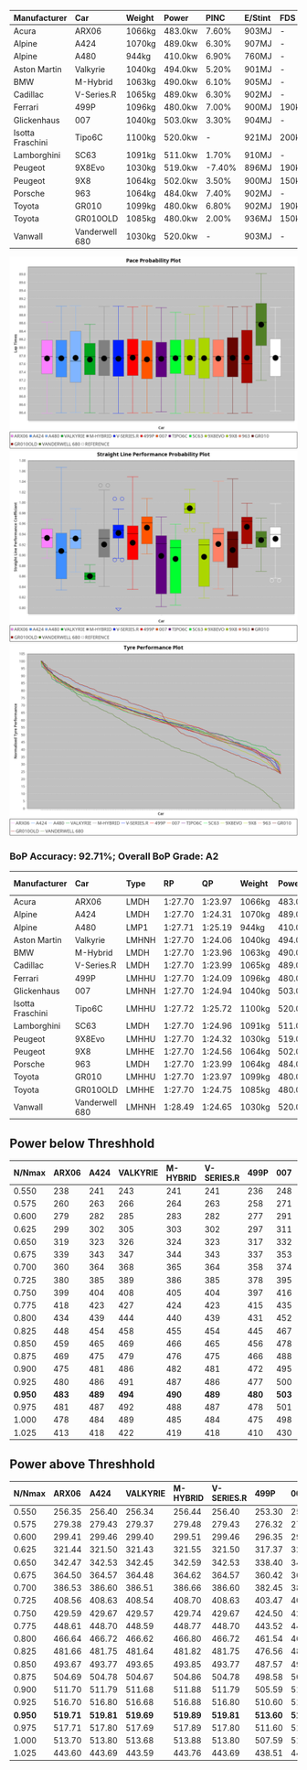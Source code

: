 | Manufacturer     | Car            | Weight | Power   | PINC    | E/Stint | FDS     |
|:-|:-|:-|:-|:-|:-|:-|
| Acura            | ARX06          | 1066kg | 483.0kw | 7.60%   | 903MJ   |    -    |
| Alpine           | A424           | 1070kg | 489.0kw | 6.30%   | 907MJ   |    -    |
| Alpine           | A480           | 944kg  | 410.0kw | 6.90%   | 760MJ   |    -    |
| Aston Martin     | Valkyrie       | 1040kg | 494.0kw | 5.20%   | 901MJ   |    -    |
| BMW              | M-Hybrid       | 1063kg | 490.0kw | 6.10%   | 905MJ   |    -    |
| Cadillac         | V-Series.R     | 1065kg | 489.0kw | 6.30%   | 902MJ   |    -    |
| Ferrari          | 499P           | 1096kg | 480.0kw | 7.00%   | 900MJ   | 190kph  |
| Glickenhaus      | 007            | 1040kg | 503.0kw | 3.30%   | 904MJ   |    -    |
| Isotta Fraschini | Tipo6C         | 1100kg | 520.0kw |    -    | 921MJ   | 200kph  |
| Lamborghini      | SC63           | 1091kg | 511.0kw | 1.70%   | 910MJ   |    -    |
| Peugeot          | 9X8Evo         | 1030kg | 519.0kw | -7.40%  | 896MJ   | 190kph  |
| Peugeot          | 9X8            | 1064kg | 502.0kw | 3.50%   | 900MJ   | 150kph  |
| Porsche          | 963            | 1064kg | 484.0kw | 7.40%   | 902MJ   |    -    |
| Toyota           | GR010          | 1099kg | 480.0kw | 6.80%   | 902MJ   | 190kph  |
| Toyota           | GR010OLD       | 1085kg | 480.0kw | 2.00%   | 936MJ   | 150kph  |
| Vanwall          | Vanderwell 680 | 1030kg | 520.0kw |    -    | 903MJ   |    -    |

![PACECHART](./IMG/AUTO.png)
![STRAIGHTLINEPERFORMANCECHART](./IMG/AUTO_sp.png)
![TYREPERFORMANCECHART](./IMG/AUTO_tw.png)

### BoP Accuracy: 92.71%; Overall BoP Grade: A2
| Manufacturer     | Car            | Type  | RP      | QP      | Weight | Power¹  | Threshhold | PINC    | Power²   | E/Stint | AVG Vmax  | FDS     | RDLC | L/Stint | BOP-Grade | Model Accuracy | Model Points | Match%  | SimDiff |
|:-|:-|:-|:-|:-|:-|:-|:-|:-|:-|:-|:-|:-|:-|:-|:-|:-|:-|:-|:-|
| Acura            | ARX06          | LMDH  | 1:27.70 | 1:23.97 | 1066kg | 483.0kw | 250.0kph   | 7.60%   | 519.70kw |  903MJ  | 271.10kph |    -    | 1.00 | 43      | -B1       | 100.00%        | 996          | 87.45%  | #       |
| Alpine           | A424           | LMDH  | 1:27.70 | 1:24.31 | 1070kg | 489.0kw | 250.0kph   | 6.30%   | 519.80kw |  907MJ  | 267.42kph |    -    | 1.00 | 43      | ~A1       | 98.94%         | 2047         | 99.85%  | #       |
| Alpine           | A480           | LMP1  | 1:27.71 | 1:25.19 |  944kg | 410.0kw | 250.0kph   | 6.90%   | 438.30kw |  760MJ  | 270.25kph |    -    | 0.98 | 40      | ~A1       | 92.36%         | 1643         | 100.00% | #       |
| Aston Martin     | Valkyrie       | LMHNH | 1:27.70 | 1:24.06 | 1040kg | 494.0kw | 250.0kph   | 5.20%   | 519.70kw |  901MJ  | 261.70kph |    -    | 1.05 | 43      | +C2       | 100.00%        | 247          | 71.67%  | #       |
| BMW              | M-Hybrid       | LMDH  | 1:27.70 | 1:23.96 | 1063kg | 490.0kw | 250.0kph   | 6.10%   | 519.90kw |  905MJ  | 270.44kph |    -    | 1.01 | 43      | ~A1       | 98.84%         | 3070         | 99.61%  | #       |
| Cadillac         | V-Series.R     | LMDH  | 1:27.70 | 1:23.99 | 1065kg | 489.0kw | 250.0kph   | 6.30%   | 519.80kw |  902MJ  | 271.70kph |    -    | 1.00 | 43      | ~A1       | 98.94%         | 5427         | 98.47%  | #       |
| Ferrari          | 499P           | LMHHU | 1:27.70 | 1:24.09 | 1096kg | 480.0kw | 250.0kph   | 7.00%   | 513.60kw |  900MJ  | 268.06kph | 190kph  | 1.01 | 43      | ~A1       | 100.00%        | 6554         | 98.94%  | #       |
| Glickenhaus      | 007            | LMHNH | 1:27.70 | 1:24.94 | 1040kg | 503.0kw | 250.0kph   | 3.30%   | 519.60kw |  904MJ  | 275.60kph |    -    | 0.96 | 43      | ~A1       | 93.90%         | 2170         | 100.00% | #       |
| Isotta Fraschini | Tipo6C         | LMHHU | 1:27.72 | 1:25.72 | 1100kg | 520.0kw | 250.0kph   |    -    | 520.00kw |  921MJ  | 265.39kph | 200kph  | 1.03 | 43      | +C1       | 97.73%         | 129          | 78.14%  | #       |
| Lamborghini      | SC63           | LMDH  | 1:27.70 | 1:24.96 | 1091kg | 511.0kw | 250.0kph   | 1.70%   | 519.70kw |  910MJ  | 264.72kph |    -    | 1.02 | 43      | -A2       | 100.00%        | 784          | 94.74%  | #       |
| Peugeot          | 9X8Evo         | LMHHU | 1:27.70 | 1:24.32 | 1030kg | 519.0kw | 250.0kph   | -7.40%  | 480.60kw |  896MJ  | 279.77kph | 190kph  | 1.02 | 43      | -A2       | 100.00%        | 1457         | 93.35%  | #       |
| Peugeot          | 9X8            | LMHHE | 1:27.70 | 1:24.56 | 1064kg | 502.0kw | 250.0kph   | 3.50%   | 519.60kw |  900MJ  | 266.32kph | 150kph  | 1.01 | 43      | ~A1       | 99.16%         | 4816         | 99.55%  | #       |
| Porsche          | 963            | LMDH  | 1:27.70 | 1:23.99 | 1064kg | 484.0kw | 250.0kph   | 7.40%   | 519.80kw |  902MJ  | 269.58kph |    -    | 1.01 | 43      | ~A1       | 99.91%         | 14205        | 99.47%  | #       |
| Toyota           | GR010          | LMHHU | 1:27.70 | 1:23.97 | 1099kg | 480.0kw | 250.0kph   | 6.80%   | 512.60kw |  902MJ  | 265.71kph | 190kph  | 1.01 | 43      | ~A1       | 99.73%         | 4795         | 98.91%  | #       |
| Toyota           | GR010OLD       | LMHHE | 1:27.70 | 1:24.75 | 1085kg | 480.0kw | 250.0kph   | 2.00%   | 489.60kw |  936MJ  | 270.92kph | 150kph  | 1.01 | 43      | ~A1       | 94.52%         | 690          | 96.79%  | #       |
| Vanwall          | Vanderwell 680 | LMHNH | 1:28.49 | 1:24.65 | 1030kg | 520.0kw | 0.0kph     |    -    | 520.00kw |  903MJ  | 272.98kph |    -    | 1.02 | 43      | +D1       | 95.37%         | 639          | 66.49%  | #       |

## Power below Threshhold
| N/Nmax    | ARX06   | A424    | VALKYRIE | M-HYBRID | V-SERIES.R | 499P    | 007     | TIPO6C  | SC63    | 9X8EVO  | 9X8     | 963     | GR010   | GR010OLD | VANDERWELL 680 | ​     | RPM      | A480       |
|:-|:-|:-|:-|:-|:-|:-|:-|:-|:-|:-|:-|:-|:-|:-|:-|:-|:-|:-|
|  0.550    |  238    |  241    |  243     |  241     |  241       |  236    |  248    |  256    |  252    |  256    |  247    |  238    |  236    |  236     |  256           |  ​    |   --     |  0.00      |
|  0.575    |  260    |  263    |  266     |  264     |  263       |  258    |  271    |  279    |  275    |  279    |  270    |  260    |  258    |  258     |  279           |  ​    |   --     |  0.00      |
|  0.600    |  279    |  282    |  285     |  283     |  282       |  277    |  291    |  300    |  295    |  299    |  290    |  279    |  277    |  277     |  300           |  ​    |   --     |  0.00      |
|  0.625    |  299    |  302    |  305     |  303     |  302       |  297    |  311    |  322    |  316    |  321    |  310    |  299    |  297    |  297     |  322           |  ​    |   --     |  0.00      |
|  0.650    |  319    |  323    |  326     |  324     |  323       |  317    |  332    |  343    |  337    |  342    |  331    |  320    |  317    |  317     |  343           |  ​    |   --     |  0.00      |
|  0.675    |  339    |  343    |  347     |  344     |  343       |  337    |  353    |  365    |  359    |  364    |  352    |  340    |  337    |  337     |  365           |  ​    |   --     |  0.00      |
|  0.700    |  360    |  364    |  368     |  365     |  364       |  358    |  374    |  387    |  380    |  386    |  374    |  361    |  358    |  358     |  387           |  ​    |   --     |  0.00      |
|  0.725    |  380    |  385    |  389     |  386     |  385       |  378    |  395    |  409    |  402    |  408    |  395    |  381    |  378    |  378     |  409           |  ​    |   --     |  0.00      |
|  0.750    |  399    |  404    |  408     |  405     |  404       |  397    |  416    |  430    |  422    |  429    |  415    |  400    |  397    |  397     |  430           |  ​    |   --     |  0.00      |
|  0.775    |  418    |  423    |  427     |  424     |  423       |  415    |  435    |  449    |  441    |  448    |  434    |  418    |  415    |  415     |  449           |  ​    |  5000    |  250.17    |
|  0.800    |  434    |  439    |  444     |  440     |  439       |  431    |  452    |  467    |  459    |  466    |  451    |  435    |  431    |  431     |  467           |  ​    |  5500    |  295.20    |
|  0.825    |  448    |  454    |  458     |  455     |  454       |  445    |  467    |  482    |  474    |  481    |  466    |  449    |  445    |  445     |  482           |  ​    |  6000    |  329.22    |
|  0.850    |  459    |  465    |  469     |  466     |  465       |  456    |  478    |  494    |  485    |  493    |  477    |  460    |  456    |  456     |  494           |  ​    |  6500    |  372.25    |
|  0.875    |  469    |  475    |  479     |  476     |  475       |  466    |  488    |  505    |  496    |  504    |  487    |  470    |  466    |  466     |  505           |  ​    |  7000    |  416.28    |
|  0.900    |  475    |  481    |  486     |  482     |  481       |  472    |  495    |  512    |  503    |  511    |  494    |  476    |  472    |  472     |  512           |  ​    |  7500    |  426.28    |
|  0.925    |  480    |  486    |  491     |  487     |  486       |  477    |  500    |  517    |  508    |  516    |  499    |  481    |  477    |  477     |  517           |  ​    |  8000    |  422.28    |
| **0.950** | **483** | **489** | **494**  | **490**  | **489**    | **480** | **503** | **520** | **511** | **519** | **502** | **484** | **480** | **480**  | **520**        | **​** | **8500** | **425.28** |
|  0.975    |  481    |  487    |  492     |  488     |  487       |  478    |  501    |  518    |  509    |  517    |  500    |  482    |  478    |  478     |  518           |  ​    |  9000    |  213.14    |
|  1.000    |  478    |  484    |  489     |  485     |  484       |  475    |  498    |  514    |  505    |  513    |  497    |  479    |  475    |  475     |  514           |  ​    |   --     |  0.00      |
|  1.025    |  413    |  418    |  422     |  419     |  418       |  410    |  430    |  444    |  436    |  443    |  429    |  413    |  410    |  410     |  444           |  ​    |   --     |  0.00      |

## Power above Threshhold
| N/Nmax    | ARX06      | A424       | VALKYRIE   | M-HYBRID   | V-SERIES.R | 499P       | 007        | TIPO6C  | SC63       | 9X8EVO     | 9X8        | 963        | GR010      | GR010OLD   | VANDERWELL 680 | ​     | RPM      | A480       |
|:-|:-|:-|:-|:-|:-|:-|:-|:-|:-|:-|:-|:-|:-|:-|:-|:-|:-|:-|
|  0.550    |  256.35    |  256.40    |  256.34    |  256.44    |  256.40    |  253.30    |  256.30    |  256    |  256.34    |  236.29    |  256.28    |  256.40    |  252.31    |  241.30    |  256           |  ​    |   --     |  0.00      |
|  0.575    |  279.38    |  279.43    |  279.37    |  279.48    |  279.43    |  276.32    |  279.32    |  279    |  279.37    |  258.32    |  279.31    |  279.44    |  275.34    |  263.32    |  279           |  ​    |   --     |  0.00      |
|  0.600    |  299.41    |  299.46    |  299.40    |  299.51    |  299.46    |  296.35    |  299.35    |  300    |  299.40    |  277.34    |  299.33    |  299.47    |  296.37    |  282.35    |  300           |  ​    |   --     |  0.00      |
|  0.625    |  321.44    |  321.50    |  321.43    |  321.55    |  321.50    |  317.37    |  321.37    |  322    |  321.42    |  297.37    |  321.35    |  321.50    |  317.40    |  302.37    |  322           |  ​    |   --     |  0.00      |
|  0.650    |  342.47    |  342.53    |  342.45    |  342.59    |  342.53    |  338.40    |  342.39    |  343    |  342.45    |  317.39    |  342.38    |  342.54    |  338.42    |  323.40    |  343           |  ​    |   --     |  0.00      |
|  0.675    |  364.50    |  364.57    |  364.48    |  364.62    |  364.57    |  360.42    |  364.42    |  365    |  364.48    |  337.42    |  364.40    |  364.57    |  359.45    |  343.42    |  365           |  ​    |   --     |  0.00      |
|  0.700    |  386.53    |  386.60    |  386.51    |  386.66    |  386.60    |  382.45    |  386.45    |  387    |  386.51    |  358.44    |  386.42    |  386.61    |  381.48    |  364.45    |  387           |  ​    |   --     |  0.00      |
|  0.725    |  408.56    |  408.63    |  408.54    |  408.70    |  408.63    |  403.47    |  408.47    |  409    |  408.54    |  378.47    |  408.45    |  408.64    |  403.50    |  385.47    |  409           |  ​    |   --     |  0.00      |
|  0.750    |  429.59    |  429.67    |  429.57    |  429.74    |  429.67    |  424.50    |  429.50    |  430    |  429.57    |  397.49    |  429.47    |  429.67    |  423.53    |  404.50    |  430           |  ​    |   --     |  0.00      |
|  0.775    |  448.61    |  448.70    |  448.59    |  448.77    |  448.70    |  443.52    |  448.52    |  449    |  448.59    |  415.51    |  448.49    |  448.70    |  442.55    |  423.52    |  449           |  ​    |  5000    |  250.17    |
|  0.800    |  466.64    |  466.72    |  466.62    |  466.80    |  466.72    |  461.54    |  466.54    |  467    |  466.62    |  431.53    |  466.51    |  466.73    |  460.57    |  439.54    |  467           |  ​    |  5500    |  295.20    |
|  0.825    |  481.66    |  481.75    |  481.64    |  481.82    |  481.75    |  476.56    |  481.56    |  482    |  481.64    |  445.55    |  481.53    |  481.76    |  475.59    |  454.56    |  482           |  ​    |  6000    |  329.22    |
|  0.850    |  493.67    |  493.77    |  493.65    |  493.85    |  493.77    |  487.57    |  493.57    |  494    |  493.65    |  456.56    |  493.54    |  493.78    |  486.61    |  465.57    |  494           |  ​    |  6500    |  372.25    |
|  0.875    |  504.69    |  504.78    |  504.67    |  504.86    |  504.78    |  498.58    |  504.58    |  505    |  504.67    |  466.58    |  504.55    |  504.79    |  497.62    |  475.58    |  505           |  ​    |  7000    |  416.28    |
|  0.900    |  511.70    |  511.79    |  511.68    |  511.88    |  511.79    |  505.59    |  511.59    |  512    |  511.68    |  472.58    |  511.56    |  511.80    |  504.63    |  481.59    |  512           |  ​    |  7500    |  426.28    |
|  0.925    |  516.70    |  516.80    |  516.68    |  516.88    |  516.80    |  510.60    |  516.60    |  517    |  516.68    |  477.59    |  516.57    |  516.81    |  509.64    |  486.60    |  517           |  ​    |  8000    |  422.28    |
| **0.950** | **519.71** | **519.81** | **519.69** | **519.89** | **519.81** | **513.60** | **519.60** | **520** | **519.69** | **480.59** | **519.57** | **519.82** | **512.64** | **489.60** | **520**        | **​** | **8500** | **425.28** |
|  0.975    |  517.71    |  517.80    |  517.69    |  517.89    |  517.80    |  511.60    |  517.60    |  518    |  517.68    |  478.59    |  517.57    |  517.81    |  510.64    |  487.60    |  518           |  ​    |  9000    |  213.14    |
|  1.000    |  513.70    |  513.80    |  513.68    |  513.88    |  513.80    |  507.59    |  513.59    |  514    |  513.68    |  475.59    |  513.56    |  513.81    |  506.63    |  484.59    |  514           |  ​    |   --     |  0.00      |
|  1.025    |  443.60    |  443.69    |  443.59    |  443.76    |  443.69    |  438.51    |  443.51    |  444    |  443.59    |  410.51    |  443.49    |  443.70    |  437.55    |  418.51    |  444           |  ​    |   --     |  0.00      |

